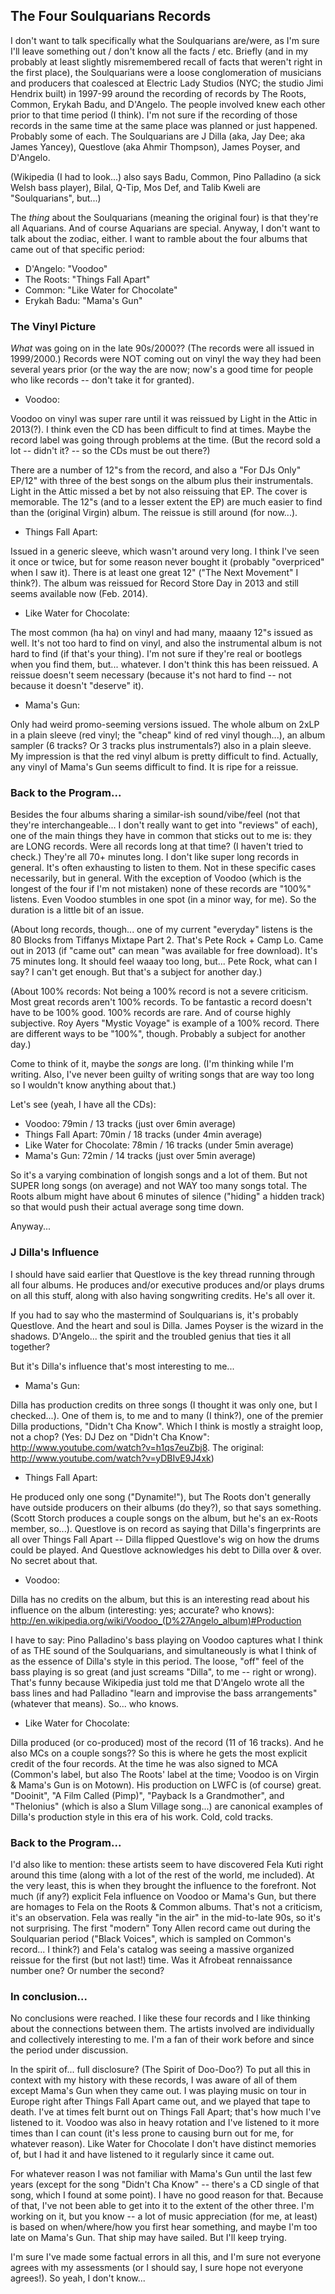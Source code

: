 ## The Four Soulquarians Records

I don't want to talk specifically what the Soulquarians are/were, as I'm
sure I'll leave something out / don't know all the facts / etc.  Briefly
(and in my probably at least slightly misremembered recall of facts that
weren't right in the first place), the Soulquarians were a loose
conglomeration of musicians and producers that coalesced at Electric
Lady Studios (NYC; the studio Jimi Hendrix built) in 1997-99 around the
recording of records by The Roots, Common, Erykah Badu, and D'Angelo.
The people involved knew each other prior to that time period (I think).
I'm not sure if the recording of those records in the same time at the
same place was planned or just happened.  Probably some of each.  The
Soulquarians are J Dilla (aka, Jay Dee; aka James Yancey), Questlove
(aka Ahmir Thompson), James Poyser, and D'Angelo.

(Wikipedia (I had to look...) also says Badu, Common, Pino Palladino (a
sick Welsh bass player), Bilal, Q-Tip, Mos Def, and Talib Kweli are
"Soulquarians", but...)

The *thing* about the Soulquarians (meaning the original four) is that
they're all Aquarians.  And of course Aquarians are special.  Anyway, I
don't want to talk about the zodiac, either.  I want to ramble about the
four albums that came out of that specific period:

- D'Angelo: "Voodoo"
- The Roots: "Things Fall Apart"
- Common: "Like Water for Chocolate"
- Erykah Badu: "Mama's Gun"

### The Vinyl Picture

*What* was going on in the late 90s/2000??  (The records were all issued
in 1999/2000.)  Records were NOT coming out on vinyl the way they had
been several years prior (or the way the are now; now's a good time for
people who like records -- don't take it for granted).

- Voodoo:

Voodoo on vinyl was super rare until it was reissued by Light in the
Attic in 2013(?).  I think even the CD has been difficult to find at
times.  Maybe the record label was going through problems at the time.
(But the record sold a lot -- didn't it? -- so the CDs must be out
there?)

There are a number of 12"s from the record, and also a "For DJs Only"
EP/12" with three of the best songs on the album plus their
instrumentals.  Light in the Attic missed a bet by not also reissuing
that EP.  The cover is memorable.  The 12"s (and to a lesser extent the
EP) are much easier to find than the (original Virgin) album.  The
reissue is still around (for now...).

- Things Fall Apart:

Issued in a generic sleeve, which wasn't around very long.  I think I've
seen it once or twice, but for some reason never bought it (probably
"overpriced" when I saw it).  There is at least one great 12" ("The Next
Movement" I think?).  The album was reissued for Record Store Day in
2013 and still seems available now (Feb. 2014).

- Like Water for Chocolate:

The most common (ha ha) on vinyl and had many, maaany 12"s issued as
well.  It's not too hard to find on vinyl, and also the instrumental
album is not hard to find (if that's your thing).  I'm not sure if
they're real or bootlegs when you find them, but... whatever.  I don't
think this has been reissued.  A reissue doesn't seem necessary (because
it's not hard to find -- not because it doesn't "deserve" it).

- Mama's Gun:

Only had weird promo-seeming versions issued.  The whole album on 2xLP
in a plain sleeve (red vinyl; the "cheap" kind of red vinyl though...),
an album sampler (6 tracks?  Or 3 tracks plus instrumentals?) also in a
plain sleeve.  My impression is that the red vinyl album is pretty
difficult to find.  Actually, any vinyl of Mama's Gun seems difficult to
find.  It is ripe for a reissue.

### Back to the Program...

Besides the four albums sharing a similar-ish sound/vibe/feel (not that
they're interchangeable... I don't really want to get into "reviews" of
each), one of the main things they have in common that sticks out to me
is: they are LONG records.  Were all records long at that time?  (I
haven't tried to check.)  They're all 70+ minutes long.  I don't like
super long records in general.  It's often exhausting to listen to them.
Not in these specific cases necessarily, but in general.  With the
exception of Voodoo (which is the longest of the four if I'm not
mistaken) none of these records are "100%" listens.  Even Voodoo
stumbles in one spot (in a minor way, for me).  So the duration is a
little bit of an issue.

(About long records, though... one of my current "everyday" listens is
the 80 Blocks from Tiffanys Mixtape Part 2.  That's Pete Rock + Camp Lo.
Came out in 2013 (if "came out" can mean "was available for free
download).  It's 75 minutes long.  It should feel waaay too long, but...
Pete Rock, what can I say?  I can't get enough.  But that's a subject
for another day.)

(About 100% records: Not being a 100% record is not a severe criticism.
Most great records aren't 100% records.  To be fantastic a record
doesn't have to be 100% good.  100% records are rare.  And of course
highly subjective.  Roy Ayers "Mystic Voyage" is example of a 100%
record.  There are different ways to be "100%", though.  Probably a
subject for another day.)

Come to think of it, maybe the *songs* are long.  (I'm thinking while
I'm writing.  Also, I've never been guilty of writing songs that are way
too long so I wouldn't know anything about that.)

Let's see (yeah, I have all the CDs):

- Voodoo: 79min / 13 tracks (just over 6min average)
- Things Fall Apart: 70min / 18 tracks (under 4min average)
- Like Water for Chocolate: 78min / 16 tracks (under 5min average)
- Mama's Gun: 72min / 14 tracks (just over 5min average)

So it's a varying combination of longish songs and a lot of them.  But
not SUPER long songs (on average) and not WAY too many songs total.  The
Roots album might have about 6 minutes of silence ("hiding" a hidden
track) so that would push their actual average song time down.

Anyway...

### J Dilla's Influence

I should have said earlier that Questlove is the key thread running
through all four albums.  He produces and/or executive produces and/or
plays drums on all this stuff, along with also having songwriting
credits.  He's all over it.

If you had to say who the mastermind of Soulquarians is, it's probably
Questlove.  And the heart and soul is Dilla.  James Poyser is the wizard
in the shadows.  D'Angelo... the spirit and the troubled genius that
ties it all together?

But it's Dilla's influence that's most interesting to me...

- Mama's Gun:

Dilla has production credits on three songs (I thought it was only one,
but I checked...).  One of them is, to me and to many (I think?), one of
the premier Dilla productions, "Didn't Cha Know".  Which I think is
mostly a straight loop, not a chop?  (Yes: DJ Dez on "Didn't Cha Know":
http://www.youtube.com/watch?v=h1qs7euZbj8.  The original:
http://www.youtube.com/watch?v=yDBIvE9J4xk)

- Things Fall Apart:

He produced only one song ("Dynamite!"), but The Roots don't generally
have outside producers on their albums (do they?), so that says
something.  (Scott Storch produces a couple songs on the album, but he's
an ex-Roots member, so...).  Questlove is on record as saying that
Dilla's fingerprints are all over Things Fall Apart -- Dilla flipped
Questlove's wig on how the drums could be played.  And Questlove
acknowledges his debt to Dilla over & over.  No secret about that.

- Voodoo:

Dilla has no credits on the album, but this is an interesting read about
his influence on the album (interesting: yes; accurate? who knows):
http://en.wikipedia.org/wiki/Voodoo_(D%27Angelo_album)#Production

I have to say: Pino Palladino's bass playing on Voodoo captures what I
think of as THE sound of the Soulquarians, and simultaneously is what I
think of as the essence of Dilla's style in this period.  The loose,
"off" feel of the bass playing is so great (and just screams "Dilla", to
me -- right or wrong).  That's funny because Wikipedia just told me that
D'Angelo wrote all the bass lines and had Palladino "learn and improvise
the bass arrangements" (whatever that means).  So... who knows.

- Like Water for Chocolate:

Dilla produced (or co-produced) most of the record (11 of 16 tracks).
And he also MCs on a couple songs??  So this is where he gets the
most explicit credit of the four records.  At the time he was also
signed to MCA (Common's label, but also The Roots' label at the time;
Voodoo is on Virgin & Mama's Gun is on Motown).  His production on LWFC
is (of course) great.  "Dooinit", "A Film Called (Pimp)", "Payback Is a
Grandmother", and "Thelonius" (which is also a Slum Village song...) are
canonical examples of Dilla's production style in this era of his work.
Cold, cold tracks.

### Back to the Program...

I'd also like to mention: these artists seem to have discovered Fela
Kuti right around this time (along with a lot of the rest of the world,
me included).  At the very least, this is when they brought the
influence to the forefront.  Not much (if any?) explicit Fela influence
on Voodoo or Mama's Gun, but there are homages to Fela on the Roots &
Common albums.  That's not a criticism, it's an observation.  Fela was
really "in the air" in the mid-to-late 90s, so it's not surprising.  The
first "modern" Tony Allen record came out during the Soulquarian period
("Black Voices", which is sampled on Common's record... I think?) and
Fela's catalog was seeing a massive organized reissue for the first (but
not last!) time.  Was it Afrobeat rennaissance number one?  Or number
the second?

### In conclusion...

No conclusions were reached.  I like these four records and I like
thinking about the connections between them.  The artists involved are
individually and collectively interesting to me.  I'm a fan of their
work before and since the period under discussion.

In the spirit of... full disclosure?  (The Spirit of Doo-Doo?)  To put
all this in context with my history with these records, I was aware of
all of them except Mama's Gun when they came out.  I was playing music
on tour in Europe right after Things Fall Apart came out, and we played
that tape to death.  I've at times felt burnt out on Things Fall Apart;
that's how much I've listened to it.  Voodoo was also in heavy rotation
and I've listened to it more times than I can count (it's less prone to
causing burn out for me, for whatever reason).  Like Water for Chocolate
I don't have distinct memories of, but I had it and have listened to it
regularly since it came out.

For whatever reason I was not familiar with Mama's Gun until the last
few years (except for the song "Didn't Cha Know" -- there's a CD single
of that song, which I found at some point).  I have no good reason for
that.  Because of that, I've not been able to get into it to the extent
of the other three.  I'm working on it, but you know -- a lot of music
appreciation (for me, at least) is based on when/where/how you first
hear something, and maybe I'm too late on Mama's Gun.  That ship may
have sailed.  But I'll keep trying.

I'm sure I've made some factual errors in all this, and I'm sure not
everyone agrees with my assessments (or I should say, I sure hope not
everyone agrees!).  So yeah, I don't know...
